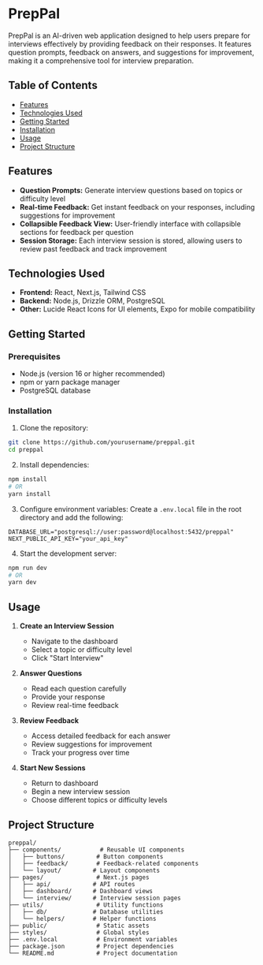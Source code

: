 # PrepPal

PrepPal is an AI-driven web application designed to help users prepare for interviews effectively by providing feedback on their responses. It features question prompts, feedback on answers, and suggestions for improvement, making it a comprehensive tool for interview preparation.

## Table of Contents
- [Features](#features)
- [Technologies Used](#technologies-used)
- [Getting Started](#getting-started)
- [Installation](#installation)
- [Usage](#usage)
- [Project Structure](#project-structure)

## Features

- **Question Prompts:** Generate interview questions based on topics or difficulty level
- **Real-time Feedback:** Get instant feedback on your responses, including suggestions for improvement
- **Collapsible Feedback View:** User-friendly interface with collapsible sections for feedback per question
- **Session Storage:** Each interview session is stored, allowing users to review past feedback and track improvement

## Technologies Used

- **Frontend:** React, Next.js, Tailwind CSS
- **Backend:** Node.js, Drizzle ORM, PostgreSQL
- **Other:** Lucide React Icons for UI elements, Expo for mobile compatibility

## Getting Started

### Prerequisites

- Node.js (version 16 or higher recommended)
- npm or yarn package manager
- PostgreSQL database

### Installation

1. Clone the repository:
```bash
git clone https://github.com/yourusername/preppal.git
cd preppal
```

2. Install dependencies:
```bash
npm install
# OR
yarn install
```

3. Configure environment variables:
Create a `.env.local` file in the root directory and add the following:
```plaintext
DATABASE_URL="postgresql://user:password@localhost:5432/preppal"
NEXT_PUBLIC_API_KEY="your_api_key"
```

4. Start the development server:
```bash
npm run dev
# OR
yarn dev
```

## Usage

1. **Create an Interview Session**
   - Navigate to the dashboard
   - Select a topic or difficulty level
   - Click "Start Interview"

2. **Answer Questions**
   - Read each question carefully
   - Provide your response
   - Review real-time feedback

3. **Review Feedback**
   - Access detailed feedback for each answer
   - Review suggestions for improvement
   - Track your progress over time

4. **Start New Sessions**
   - Return to dashboard
   - Begin a new interview session
   - Choose different topics or difficulty levels

## Project Structure

```
preppal/
├── components/           # Reusable UI components
│   ├── buttons/         # Button components
│   ├── feedback/        # Feedback-related components
│   └── layout/         # Layout components
├── pages/               # Next.js pages
│   ├── api/            # API routes
│   ├── dashboard/      # Dashboard views
│   └── interview/      # Interview session pages
├── utils/               # Utility functions
│   ├── db/             # Database utilities
│   └── helpers/        # Helper functions
├── public/              # Static assets
├── styles/              # Global styles
├── .env.local           # Environment variables
├── package.json         # Project dependencies
└── README.md            # Project documentation
```
